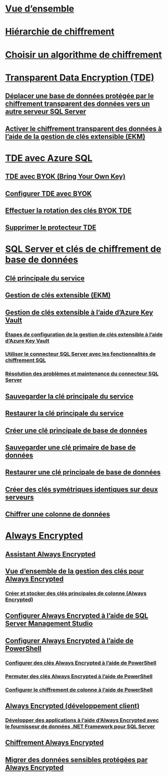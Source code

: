 # [Vue d’ensemble](sql-server-encryption.md)  
# [Hiérarchie de chiffrement](encryption-hierarchy.md)  
# [Choisir un algorithme de chiffrement](choose-an-encryption-algorithm.md)  
# [Transparent Data Encryption (TDE)](transparent-data-encryption.md)  
## [Déplacer une base de données protégée par le chiffrement transparent des données vers un autre serveur SQL Server](move-a-tde-protected-database-to-another-sql-server.md)  
## [Activer le chiffrement transparent des données à l’aide de la gestion de clés extensible (EKM)](enable-tde-on-sql-server-using-ekm.md)  
# [TDE avec Azure SQL](transparent-data-encryption-azure-sql.md)  
## [TDE avec BYOK (Bring Your Own Key)](transparent-data-encryption-byok-azure-sql.md)
## [Configurer TDE avec BYOK](transparent-data-encryption-byok-azure-sql-configure.md)
## [Effectuer la rotation des clés BYOK TDE](transparent-data-encryption-byok-azure-sql-key-rotation.md)
## [Supprimer le protecteur TDE](transparent-data-encryption-byok-azure-sql-remove-tde-protector.md)
# [SQL Server et clés de chiffrement de base de données](sql-server-and-database-encryption-keys-database-engine.md)  
## [Clé principale du service](service-master-key.md)  
## [Gestion de clés extensible (EKM)](extensible-key-management-ekm.md)  
## [Gestion de clés extensible à l’aide d’Azure Key Vault](extensible-key-management-using-azure-key-vault-sql-server.md)  
### [Étapes de configuration de la gestion de clés extensible à l’aide d’Azure Key Vault](setup-steps-for-extensible-key-management-using-the-azure-key-vault.md)  
### [Utiliser le connecteur SQL Server avec les fonctionnalités de chiffrement SQL](use-sql-server-connector-with-sql-encryption-features.md)  
### [Résolution des problèmes et maintenance du connecteur SQL Server](sql-server-connector-maintenance-troubleshooting.md)  
## [Sauvegarder la clé principale du service](back-up-the-service-master-key.md)  
## [Restaurer la clé principale du service](restore-the-service-master-key.md)  
## [Créer une clé principale de base de données](create-a-database-master-key.md)  
## [Sauvegarder une clé primaire de base de données](back-up-a-database-master-key.md)  
## [Restaurer une clé principale de base de données](restore-a-database-master-key.md)  
## [Créer des clés symétriques identiques sur deux serveurs](create-identical-symmetric-keys-on-two-servers.md)  
## [Chiffrer une colonne de données](encrypt-a-column-of-data.md)  
# [Always Encrypted](always-encrypted-database-engine.md)  
## [Assistant Always Encrypted](always-encrypted-wizard.md)  
## [Vue d’ensemble de la gestion des clés pour Always Encrypted](overview-of-key-management-for-always-encrypted.md)  
### [Créer et stocker des clés principales de colonne (Always Encrypted)](create-and-store-column-master-keys-always-encrypted.md)  
## [Configurer Always Encrypted à l’aide de SQL Server Management Studio](configure-always-encrypted-using-sql-server-management-studio.md)  
## [Configurer Always Encrypted à l’aide de PowerShell](configure-always-encrypted-using-powershell.md)  
### [Configurer des clés Always Encrypted à l’aide de PowerShell](configure-always-encrypted-keys-using-powershell.md)  
### [Permuter des clés Always Encrypted à l’aide de PowerShell](rotate-always-encrypted-keys-using-powershell.md)  
### [Configurer le chiffrement de colonne à l’aide de PowerShell](configure-column-encryption-using-powershell.md)  
## [Always Encrypted (développement client)](always-encrypted-client-development.md)  
### [Développer des applications à l’aide d’Always Encrypted avec le fournisseur de données .NET Framework pour SQL Server](develop-using-always-encrypted-with-net-framework-data-provider.md)  
## [Chiffrement Always Encrypted](always-encrypted-cryptography.md)  
## [Migrer des données sensibles protégées par Always Encrypted](migrate-sensitive-data-protected-by-always-encrypted.md)  
